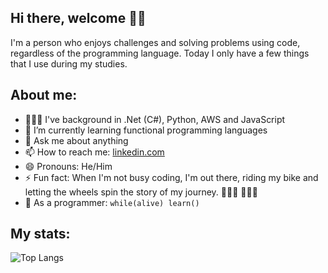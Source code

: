 ## Hi there, welcome 👋🏻

I'm a person who enjoys challenges and solving problems using code, regardless of the programming language. Today I only have a few things that I use during my studies.

## About me:

- 👨🏻‍💻 I've background in .Net (C#), Python, AWS and JavaScript
- 🌱 I’m currently learning functional programming languages
- 💬 Ask me about anything
- 📫 How to reach me: [linkedin.com](https://www.linkedin.com/in/vinicius-schuck)
- 😄 Pronouns: He/Him
- ⚡ Fun fact: When I'm not busy coding, I'm out there, riding my bike and letting the wheels spin the story of my journey. 👨🏻‍💻 🚴🏻‍♂️
- 🚀 As a programmer: `while(alive) learn()`

## My stats:

![Top Langs](https://github-readme-stats.vercel.app/api/top-langs/?username=vdschuck&hide=html,CSS&layout=compact&theme=dark&hide_border=true&langs_count=8)
